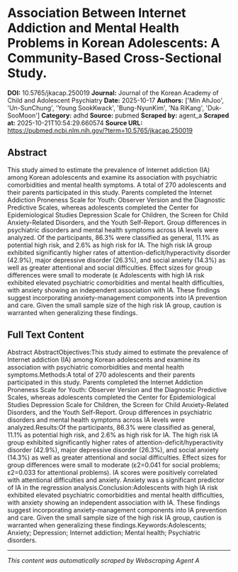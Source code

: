 # Association Between Internet Addiction and Mental Health Problems in Korean Adolescents: A Community-Based Cross-Sectional Study.

**DOI:** 10.5765/jkacap.250019
**Journal:** Journal of the Korean Academy of Child and Adolescent Psychiatry
**Date:** 2025-10-17
**Authors:** ['Min AhJoo', 'Un-SunChung', 'Young SookKwack', 'Bung-NyunKim', 'Na RiKang', 'Duk-SooMoon']
**Category:** adhd
**Source:** pubmed
**Scraped by:** agent_a
**Scraped at:** 2025-10-21T10:54:29.660574
**Source URL:** https://pubmed.ncbi.nlm.nih.gov/?term=10.5765/jkacap.250019

## Abstract

This study aimed to estimate the prevalence of Internet addiction (IA) among Korean adolescents and examine its association with psychiatric comorbidities and mental health symptoms.
A total of 270 adolescents and their parents participated in this study. Parents completed the Internet Addiction Proneness Scale for Youth: Observer Version and the Diagnostic Predictive Scales, whereas adolescents completed the Center for Epidemiological Studies Depression Scale for Children, the Screen for Child Anxiety-Related Disorders, and the Youth Self-Report. Group differences in psychiatric disorders and mental health symptoms across IA levels were analyzed.
Of the participants, 86.3% were classified as general, 11.1% as potential high risk, and 2.6% as high risk for IA. The high risk IA group exhibited significantly higher rates of attention-deficit/hyperactivity disorder (42.9%), major depressive disorder (26.3%), and social anxiety (14.3%) as well as greater attentional and social difficulties. Effect sizes for group differences were small to moderate (ε
Adolescents with high IA risk exhibited elevated psychiatric comorbidities and mental health difficulties, with anxiety showing an independent association with IA. These findings suggest incorporating anxiety-management components into IA prevention and care. Given the small sample size of the high risk IA group, caution is warranted when generalizing these findings.

## Full Text Content

Abstract AbstractObjectives:This study aimed to estimate the prevalence of Internet addiction (IA) among Korean adolescents and examine its association with psychiatric comorbidities and mental health symptoms.Methods:A total of 270 adolescents and their parents participated in this study. Parents completed the Internet Addiction Proneness Scale for Youth: Observer Version and the Diagnostic Predictive Scales, whereas adolescents completed the Center for Epidemiological Studies Depression Scale for Children, the Screen for Child Anxiety-Related Disorders, and the Youth Self-Report. Group differences in psychiatric disorders and mental health symptoms across IA levels were analyzed.Results:Of the participants, 86.3% were classified as general, 11.1% as potential high risk, and 2.6% as high risk for IA. The high risk IA group exhibited significantly higher rates of attention-deficit/hyperactivity disorder (42.9%), major depressive disorder (26.3%), and social anxiety (14.3%) as well as greater attentional and social difficulties. Effect sizes for group differences were small to moderate (ε2=0.041 for social problems; ε2=0.033 for attentional problems). IA scores were positively correlated with attentional difficulties and anxiety. Anxiety was a significant predictor of IA in the regression analysis.Conclusion:Adolescents with high IA risk exhibited elevated psychiatric comorbidities and mental health difficulties, with anxiety showing an independent association with IA. These findings suggest incorporating anxiety-management components into IA prevention and care. Given the small sample size of the high risk IA group, caution is warranted when generalizing these findings.Keywords:Adolescents; Anxiety; Depression; Internet addiction; Mental health; Psychiatric disorders.

---
*This content was automatically scraped by Webscraping Agent A*

